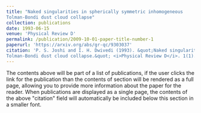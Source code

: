 ```yaml
---
title: "Naked singularities in spherically symmetric inhomogeneous
Tolman-Bondi dust cloud collapse"
collection: publications
date: 1993-06-15
venue: 'Physical Review D'
permalink: /publication/2009-10-01-paper-title-number-1
paperurl: 'https://arxiv.org/abs/gr-qc/9303037'
citation: 'P. S. Joshi and I. H. Dwivedi (1993). &quot;Naked singularities in spherically symmetric inhomogeneous
Tolman-Bondi dust cloud collapse.&quot; <i>Physical Review D</i>. 1(1).'
---
```


The contents above will be part of a list of publications, if the user clicks the link for the publication than the contents of section will be rendered as a full page, allowing you to provide more information about the paper for the reader. When publications are displayed as a single page, the contents of the above "citation" field will automatically be included below this section in a smaller font.
